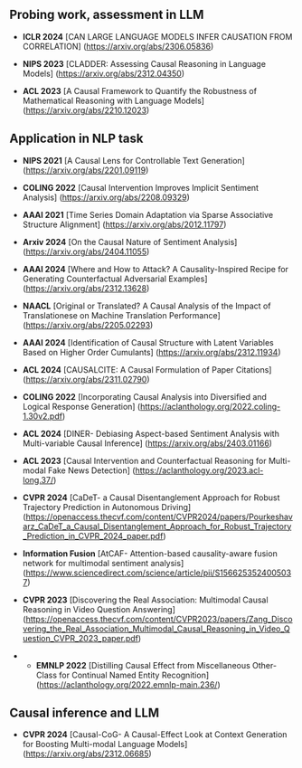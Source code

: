 

## **Probing work, assessment in LLM**

 - **ICLR 2024** [CAN LARGE LANGUAGE MODELS INFER CAUSATION FROM CORRELATION]  (https://arxiv.org/abs/2306.05836)

 - **NIPS 2023** [CLADDER: Assessing Causal Reasoning in Language Models]  (https://arxiv.org/abs/2312.04350)

 - **ACL 2023** [A Causal Framework to Quantify the Robustness of Mathematical Reasoning with Language Models]  (https://arxiv.org/abs/2210.12023)


## **Application in NLP task**



 - **NIPS 2021** [A Causal Lens for Controllable Text Generation]  (https://arxiv.org/abs/2201.09119)

 - **COLING 2022** [Causal Intervention Improves Implicit Sentiment Analysis]  (https://arxiv.org/abs/2208.09329)

 - **AAAI 2021** [Time Series Domain Adaptation via Sparse Associative Structure Alignment]  (https://arxiv.org/abs/2012.11797)

 - **Arxiv 2024** [On the Causal Nature of Sentiment Analysis]  (https://arxiv.org/abs/2404.11055)

 - **AAAI 2024** [Where and How to Attack? A Causality-Inspired Recipe for Generating Counterfactual Adversarial Examples]  (https://arxiv.org/abs/2312.13628)

 - **NAACL** [Original or Translated? A Causal Analysis of the Impact of Translationese on Machine Translation Performance]  (https://arxiv.org/abs/2205.02293)

 - **AAAI 2024** [Identification of Causal Structure with Latent Variables Based on Higher Order Cumulants] (https://arxiv.org/abs/2312.11934)

 - **ACL 2024** [CAUSALCITE: A Causal Formulation of Paper Citations]  (https://arxiv.org/abs/2311.02790)

 - **COLING 2022** [Incorporating Causal Analysis into Diversified and Logical Response Generation]  (https://aclanthology.org/2022.coling-1.30v2.pdf)

 - **ACL 2024** [DINER- Debiasing Aspect-based Sentiment Analysis with Multi-variable Causal Inference]  (https://arxiv.org/abs/2403.01166)

 - **ACL 2023** [Causal Intervention and Counterfactual Reasoning for Multi-modal Fake News Detection] (https://aclanthology.org/2023.acl-long.37/)

 - **CVPR 2024** [CaDeT- a Causal Disentanglement Approach for Robust Trajectory Prediction in Autonomous Driving]  (https://openaccess.thecvf.com/content/CVPR2024/papers/Pourkeshavarz_CaDeT_a_Causal_Disentanglement_Approach_for_Robust_Trajectory_Prediction_in_CVPR_2024_paper.pdf)

 - **Information Fusion** [AtCAF- Attention-based causality-aware fusion network for multimodal sentiment analysis]  (https://www.sciencedirect.com/science/article/pii/S1566253524005037)

 - **CVPR 2023** [Discovering the Real Association: Multimodal Causal Reasoning in Video Question Answering]  (https://openaccess.thecvf.com/content/CVPR2023/papers/Zang_Discovering_the_Real_Association_Multimodal_Causal_Reasoning_in_Video_Question_CVPR_2023_paper.pdf)

 -  - **EMNLP 2022** [Distilling Causal Effect from Miscellaneous Other-Class for Continual Named Entity Recognition]  (https://aclanthology.org/2022.emnlp-main.236/)




 ## **Causal inference and LLM**

 - **CVPR 2024** [Causal-CoG- A Causal-Effect Look at Context Generation for Boosting Multi-modal Language Models]  (https://arxiv.org/abs/2312.06685)
   
